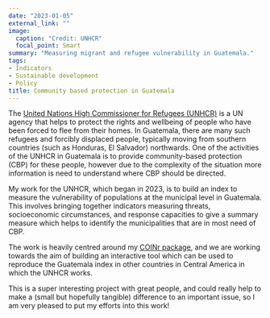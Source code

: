 ```yaml
---
date: "2023-01-05"
external_link: ""
image:
  caption: "Credit: UNHCR"
  focal_point: Smart
summary: "Measuring migrant and refugee vulnerability in Guatemala."
tags:
- Indicators
- Sustainable development
- Policy
title: Community based protection in Guatemala
---
```


The [United Nations High Commissioner for Refugees (UNHCR)](https://www.unhcr.org/) is a UN agency that helps to protect the rights and wellbeing of people who have been forced to flee from their homes. In Guatemala, there are many such refugees and forcibly displaced people, typically moving from southern countries (such as Honduras, El Salvador) northwards. One of the activities of the UNHCR in Guatemala is to provide community-based protection (CBP) for these people, however due to the complexity of the situation more information is need to understand where CBP should be directed.

My work for the UNHCR, which began in 2023, is to build an index to measure the vulnerability of populations at the municipal level in Guatemala. This involves bringing together indicators measuring threats, socioeconomic circumstances, and response capacities to give a summary measure which helps to identify the municipalities that are in most need of CBP.

The work is heavily centred around my [COINr package](https://bluefoxr.github.io/COINr/), and we are working towards the aim of building an interactive tool which can be used to reproduce the Guatemala index in other countries in Central America in which the UNHCR works.

This is a super interesting project with great people, and could really help to make a (small but hopefully tangible) difference to an important issue, so I am very pleased to put my efforts into this work!
